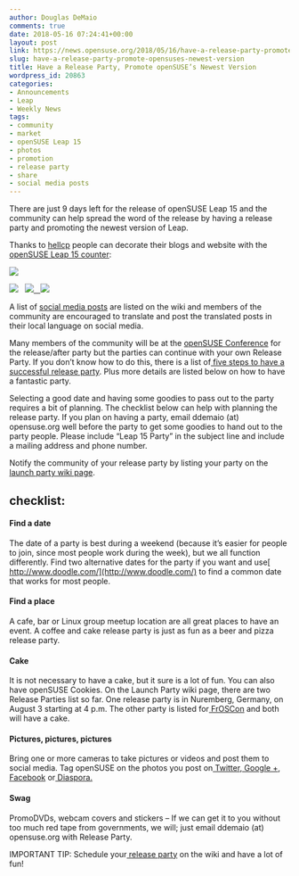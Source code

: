 ```yaml
---
author: Douglas DeMaio
comments: true
date: 2018-05-16 07:24:41+00:00
layout: post
link: https://news.opensuse.org/2018/05/16/have-a-release-party-promote-opensuses-newest-version/
slug: have-a-release-party-promote-opensuses-newest-version
title: Have a Release Party, Promote openSUSE’s Newest Version
wordpress_id: 20863
categories:
- Announcements
- Leap
- Weekly News
tags:
- community
- market
- openSUSE Leap 15
- photos
- promotion
- release party
- share
- social media posts
---
```


There are just 9 days left for the release of openSUSE Leap 15 and the community can help spread the word of the release by having a release party and promoting the newest version of Leap.

Thanks to [hellcp](https://github.com/hellcp) people can decorate their blogs and website with the [openSUSE Leap 15 counter](https://github.com/openSUSE/countdown.o.o):

[![](https://counter.opensuse.org/wide.png)](https://counter.opensuse.org/wide.png)

[![](https://counter.opensuse.org/large.png)](https://counter.opensuse.org/large.png)   [![](https://counter.opensuse.org/medium.png)   ](https://counter.opensuse.org/medium.png)[![](https://counter.opensuse.org/small.png)](https://counter.opensuse.org/small.png)

A list of [social media posts](https://en.opensuse.org/openSUSE:Social_media_launch_plan) are listed on the wiki and members of the community are encouraged to translate and post the translated posts in their local language on social media.

Many members of the community will be at the [openSUSE Conference](https://events.opensuse.org/) for the release/after party but the parties can continue with your own Release Party. If you don’t know how to do this, there is a list of[ five steps to have a successful release party](https://en.opensuse.org/openSUSE:Launch_party_HOWTO). Plus more details are listed below on how to have a fantastic party.

Selecting a good date and having some goodies to pass out to the party requires a bit of planning. The checklist below can help with planning the release party. If you plan on having a party, email ddemaio (at) opensuse.org well before the party to get some goodies to hand out to the party people. Please include “Leap 15 Party” in the subject line and include a mailing address and phone number.

Notify the community of your release party by listing your party on the [launch party wiki page](https://en.opensuse.org/openSUSE:Launch_parties).


## **checklist:**




#### **Find a date**


The date of a party is best during a weekend (because it’s easier for people to join, since most people work during the week), but we all function differently. Find two alternative dates for the party if you want and use[ http://www.doodle.com/](http://www.doodle.com/) to find a common date that works for most people.


#### **Find a place**


A cafe, bar or Linux group meetup location are all great places to have an event. A coffee and cake release party is just as fun as a beer and pizza release party.


#### **Cake**


It is not necessary to have a cake, but it sure is a lot of fun. You can also have openSUSE Cookies. On the Launch Party wiki page, there are two Release Parties list so far. One release party is in Nuremberg, Germany, on August 3 starting at 4 p.m. The other party is listed for[ FrOSCon](https://www.froscon.de/en/) and both will have a cake.


#### **Pictures, pictures, pictures**


Bring one or more cameras to take pictures or videos and post them to social media. Tag openSUSE on the photos you post on[ Twitter](https://twitter.com/?lang=en),[ Google +](https://www.google.com/),[ Facebook](https://www.facebook.com/) or[ Diaspora.](https://en.wikipedia.org/wiki/Diaspora)


#### **Swag**


PromoDVDs, webcam covers and stickers – If we can get it to you without too much red tape from governments, we will; just email ddemaio (at) opensuse.org with Release Party.

IMPORTANT TIP: Schedule your[ release party](https://en.opensuse.org/openSUSE:Launch_parties) on the wiki and have a lot of fun!
